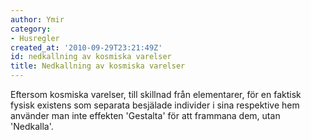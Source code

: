 ```yaml
---
author: Ymir
category:
- Husregler
created_at: '2010-09-29T23:21:49Z'
id: nedkallning av kosmiska varelser
title: Nedkallning av kosmiska varelser
---
```

Eftersom kosmiska varelser, till skillnad från elementarer, för en faktisk fysisk existens som separata besjälade individer i sina respektive hem använder man inte effekten 'Gestalta' för att frammana dem, utan 'Nedkalla'.